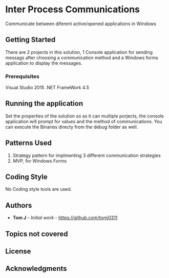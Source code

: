 # Inter Process Communications

Communicate between diferent active/opened applications in Windows

## Getting Started

There are 2 projects in this solution, 1 Console application for sending messags after choosing a communication method and a 
Windows forms application to display the messages. 

### Prerequisites

Visual Studio 2015 .NET FrameWork 4.5

## Running the application

Set the properties of the solution so as it can multiple porjects, the console application will prompt for values and the method of communications. You can execute the Binaries directy from the debug folder as well.

## Patterns Used

1. Strategy pattern for implmenting 3 different communication strategies
2. MVP, for Windows Forms

## Coding Style

No Coding style tools are used.

## Authors

* **Tom J** - *Initial work* - https://github.com/tomj0311

## Topics not covered

## License

## Acknowledgments

